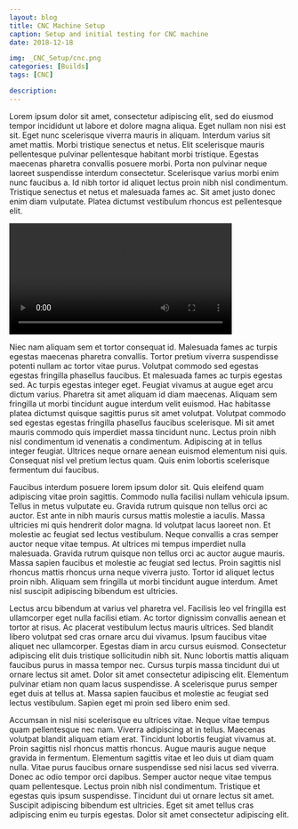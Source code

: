 ```yaml
---
layout: blog
title: CNC Machine Setup
caption: Setup and initial testing for CNC machine
date: 2018-12-18

img: _CNC_Setup/cnc.png
categories: [Builds]
tags: [CNC]

description: 
---
```


Lorem ipsum dolor sit amet, consectetur adipiscing elit, sed do eiusmod tempor incididunt ut labore et dolore magna aliqua. Eget nullam non nisi est sit. Eget nunc scelerisque viverra mauris in aliquam. Interdum varius sit amet mattis. Morbi tristique senectus et netus. Elit scelerisque mauris pellentesque pulvinar pellentesque habitant morbi tristique. Egestas maecenas pharetra convallis posuere morbi. Porta non pulvinar neque laoreet suspendisse interdum consectetur. Scelerisque varius morbi enim nunc faucibus a. Id nibh tortor id aliquet lectus proin nibh nisl condimentum. Tristique senectus et netus et malesuada fames ac. Sit amet justo donec enim diam vulputate. Platea dictumst vestibulum rhoncus est pellentesque elit.

<video width="400px" style="text-align: center; margin: auto;">
    <source class="lazy" src="/assets/img/placeholder.png" data-src="/assets/img/_CNC_Setup/2018-12-20 17.52.59.mov">
</video>
    
Niec nam aliquam sem et tortor consequat id. Malesuada fames ac turpis egestas maecenas pharetra convallis. Tortor pretium viverra suspendisse potenti nullam ac tortor vitae purus. Volutpat commodo sed egestas egestas fringilla phasellus faucibus. Et malesuada fames ac turpis egestas sed. Ac turpis egestas integer eget. Feugiat vivamus at augue eget arcu dictum varius. Pharetra sit amet aliquam id diam maecenas. Aliquam sem fringilla ut morbi tincidunt augue interdum velit euismod. Hac habitasse platea dictumst quisque sagittis purus sit amet volutpat. Volutpat commodo sed egestas egestas fringilla phasellus faucibus scelerisque. Mi sit amet mauris commodo quis imperdiet massa tincidunt nunc. Lectus proin nibh nisl condimentum id venenatis a condimentum. Adipiscing at in tellus integer feugiat. Ultrices neque ornare aenean euismod elementum nisi quis. Consequat nisl vel pretium lectus quam. Quis enim lobortis scelerisque fermentum dui faucibus.

Faucibus interdum posuere lorem ipsum dolor sit. Quis eleifend quam adipiscing vitae proin sagittis. Commodo nulla facilisi nullam vehicula ipsum. Tellus in metus vulputate eu. Gravida rutrum quisque non tellus orci ac auctor. Est ante in nibh mauris cursus mattis molestie a iaculis. Massa ultricies mi quis hendrerit dolor magna. Id volutpat lacus laoreet non. Et molestie ac feugiat sed lectus vestibulum. Neque convallis a cras semper auctor neque vitae tempus. At ultrices mi tempus imperdiet nulla malesuada. Gravida rutrum quisque non tellus orci ac auctor augue mauris. Massa sapien faucibus et molestie ac feugiat sed lectus. Proin sagittis nisl rhoncus mattis rhoncus urna neque viverra justo. Tortor id aliquet lectus proin nibh. Aliquam sem fringilla ut morbi tincidunt augue interdum. Amet nisl suscipit adipiscing bibendum est ultricies.

Lectus arcu bibendum at varius vel pharetra vel. Facilisis leo vel fringilla est ullamcorper eget nulla facilisi etiam. Ac tortor dignissim convallis aenean et tortor at risus. Ac placerat vestibulum lectus mauris ultrices. Sed blandit libero volutpat sed cras ornare arcu dui vivamus. Ipsum faucibus vitae aliquet nec ullamcorper. Egestas diam in arcu cursus euismod. Consectetur adipiscing elit duis tristique sollicitudin nibh sit. Nunc lobortis mattis aliquam faucibus purus in massa tempor nec. Cursus turpis massa tincidunt dui ut ornare lectus sit amet. Dolor sit amet consectetur adipiscing elit. Elementum pulvinar etiam non quam lacus suspendisse. A scelerisque purus semper eget duis at tellus at. Massa sapien faucibus et molestie ac feugiat sed lectus vestibulum. Sapien eget mi proin sed libero enim sed.

Accumsan in nisl nisi scelerisque eu ultrices vitae. Neque vitae tempus quam pellentesque nec nam. Viverra adipiscing at in tellus. Maecenas volutpat blandit aliquam etiam erat. Tincidunt lobortis feugiat vivamus at. Proin sagittis nisl rhoncus mattis rhoncus. Augue mauris augue neque gravida in fermentum. Elementum sagittis vitae et leo duis ut diam quam nulla. Vitae purus faucibus ornare suspendisse sed nisi lacus sed viverra. Donec ac odio tempor orci dapibus. Semper auctor neque vitae tempus quam pellentesque. Lectus proin nibh nisl condimentum. Tristique et egestas quis ipsum suspendisse. Tincidunt dui ut ornare lectus sit amet. Suscipit adipiscing bibendum est ultricies. Eget sit amet tellus cras adipiscing enim eu turpis egestas. Dolor sit amet consectetur adipiscing elit.
